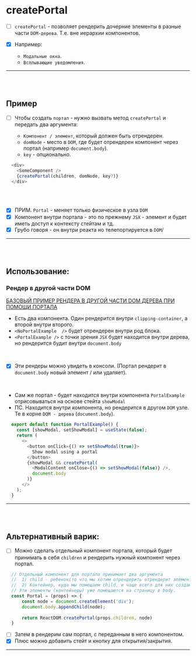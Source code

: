 # createPortal

- [ ] `createPortal` - позволяет рендерить дочерние элементы в разные части `DOM-дерева`. Т.е. вне иерархии компонентов.

- [x] Например:

  + `Модальные окна`.
  + `Всплывающие уведомления`.
     
<hr>
<br>
<br>

<h2>Пример</h2>

- [ ] Чтобы создать `портал` - нужно вызвать метод `createPortal` и передать два аргумента:

  + `Компонент / элемент`, который должен быть отрендерен.
  + `domNode` - место в `DOM`, где будет отрендерен компонент через портал (например `document.body`).
  + `key` - опционально.
     
```javascript
  <div>
    <SomeComponent />
    {createPortal(children, domNode, key?)}
  </div>
```

<br>
<br>

- [x] ПРИМ. `Portal` - меняет только физическое в узла `DOM`
- [x] Компонент внутри портала - это по прежнему `JSX` - элемент и будет иметь доступ к контексту стейтам и тд.
- [x] Грубо говоря - он внутри реакта но телепортируется в `DOM`/

<hr>
<br>
<br>

<h2>Использование:</h2>

  <h3>Рендер в другой части DOM</h3>

  [БАЗОВЫЙ ПРИМЕР РЕНДЕРА В ДРУГОЙ ЧАСТИ DOM ДЕРЕВА ПРИ ПОМОЩИ ПОРТАЛА](https://codesandbox.io/p/sandbox/react-dev-forked-ctczn5?file=%2Fsrc%2FApp.js)

  + Есть два компонента. Один рендерится внутри `clipping-container`, а второй внутри второго.
  + `<NoPortalExample  />` будет отрендерен внутри род блока.
  + `<PortalExample />` с точки зрения `JSX` будет находится внутри дерева, но рендерится будит внутри `document.body`

  <br>

  - [x] Эти рендеры можно увидеть в консоли. (Портал рендерит в `document.body` новый элемент / или удаляет).

  <br>

  + Сам же портал - будет находится внутри компонента `PortalExample` отрисовываться на основе стейта `showModal`
  + ПС. Находится внутри компонента, но рендерится в другом `DOM` узле. Те в корне `DOM - дерева` (`document.body`).

  ```javascript
    export default function PortalExample() {
      const [showModal, setShowModal] = useState(false);
      return (
        <>
          <button onClick={() => setShowModal(true)}>
            Show modal using a portal
          </button>
          {showModal && createPortal(
            <ModalContent onClose={() => setShowModal(false)} />,
            document.body
          )}
        </>
      );
    }
  ```

<hr>
<br>
<br>

<h2>Альтернативный варик:</h2>

- [ ] Можно сделать отдельный компонент портала, который будет принимать в себя `children` и рендерить нужный компонент через портал.

```javascript
  // Отдельный компонент для портала принимает два аргумента 
  //  1) child - ребенок(то что мы хотим отрендерить отрендерит элементы которые будут переданы внутрь компонента (как props.children)). 
  //  2) Контейнер, куда мы помещаем child, и чаще всего для них создаются отдельные элементы при помощи DOM - дерева.
  // Эти элементы (контейнеры) уже помещаются на страницу в body.
  const Portal = (props) => {
      const node = document.createElement('div');
      document.body.appendChild(node);
  
      return ReactDOM.createPortal(props.children, node)
  }
```

- [ ] Затем в рендерим сам портал, с переданным в него компонентом.
- [x] Плюс можно добавить стейт и кнопку для открытия/закрытия. 

<hr>
<br>
<br>
